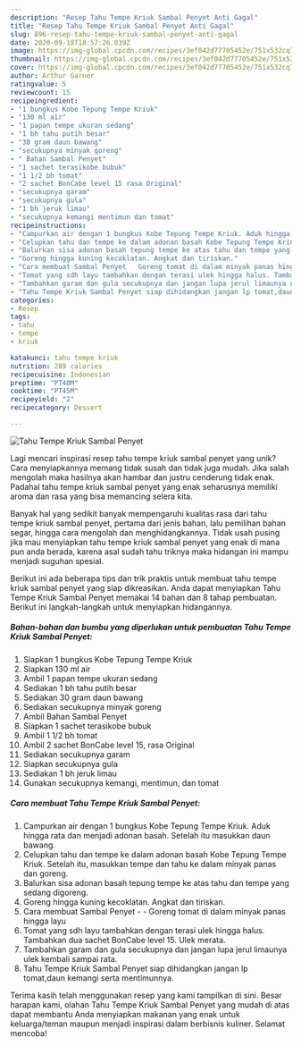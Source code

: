 ```yaml
---
description: "Resep Tahu Tempe Kriuk Sambal Penyet Anti Gagal"
title: "Resep Tahu Tempe Kriuk Sambal Penyet Anti Gagal"
slug: 896-resep-tahu-tempe-kriuk-sambal-penyet-anti-gagal
date: 2020-09-18T18:57:26.039Z
image: https://img-global.cpcdn.com/recipes/3ef042d77705452e/751x532cq70/tahu-tempe-kriuk-sambal-penyet-foto-resep-utama.jpg
thumbnail: https://img-global.cpcdn.com/recipes/3ef042d77705452e/751x532cq70/tahu-tempe-kriuk-sambal-penyet-foto-resep-utama.jpg
cover: https://img-global.cpcdn.com/recipes/3ef042d77705452e/751x532cq70/tahu-tempe-kriuk-sambal-penyet-foto-resep-utama.jpg
author: Arthur Garner
ratingvalue: 5
reviewcount: 15
recipeingredient:
- "1 bungkus Kobe Tepung Tempe Kriuk"
- "130 ml air"
- "1 papan tempe ukuran sedang"
- "1 bh tahu putih besar"
- "30 gram daun bawang"
- "secukupnya minyak goreng"
- " Bahan Sambal Penyet"
- "1 sachet terasikobe bubuk"
- "1 1/2 bh tomat"
- "2 sachet BonCabe level 15 rasa Original"
- "secukupnya garam"
- "secukupnya gula"
- "1 bh jeruk limau"
- "secukupnya kemangi mentimun dan tomat"
recipeinstructions:
- "Campurkan air dengan 1 bungkus Kobe Tepung Tempe Kriuk. Aduk hingga rata dan menjadi adonan basah. Setelah itu masukkan daun bawang."
- "Celupkan tahu dan tempe ke dalam adonan basah Kobe Tepung Tempe Kriuk. Setelah itu, masukkan tempe dan tahu ke dalam minyak panas dan goreng."
- "Balurkan sisa adonan basah tepung tempe ke atas tahu dan tempe yang sedang digoreng."
- "Goreng hingga kuning kecoklatan. Angkat dan tiriskan."
- "Cara membuat Sambal Penyet   Goreng tomat di dalam minyak panas hingga layu"
- "Tomat yang sdh layu tambahkan dengan terasi ulek hingga halus. Tambahkan dua sachet BonCabe level 15. Ulek merata."
- "Tambahkan garam dan gula secukupnya dan jangan lupa jerul limaunya ulek kembali sampai rata."
- "Tahu Tempe Kriuk Sambal Penyet siap dihidangkan jangan lp tomat,daun kemangi serta mentimunnya."
categories:
- Resep
tags:
- tahu
- tempe
- kriuk

katakunci: tahu tempe kriuk 
nutrition: 289 calories
recipecuisine: Indonesian
preptime: "PT40M"
cooktime: "PT45M"
recipeyield: "2"
recipecategory: Dessert

---
```



![Tahu Tempe Kriuk Sambal Penyet](https://img-global.cpcdn.com/recipes/3ef042d77705452e/751x532cq70/tahu-tempe-kriuk-sambal-penyet-foto-resep-utama.jpg)

Lagi mencari inspirasi resep tahu tempe kriuk sambal penyet yang unik? Cara menyiapkannya memang tidak susah dan tidak juga mudah. Jika salah mengolah maka hasilnya akan hambar dan justru cenderung tidak enak. Padahal tahu tempe kriuk sambal penyet yang enak seharusnya memiliki aroma dan rasa yang bisa memancing selera kita.

Banyak hal yang sedikit banyak mempengaruhi kualitas rasa dari tahu tempe kriuk sambal penyet, pertama dari jenis bahan, lalu pemilihan bahan segar, hingga cara mengolah dan menghidangkannya. Tidak usah pusing jika mau menyiapkan tahu tempe kriuk sambal penyet yang enak di mana pun anda berada, karena asal sudah tahu triknya maka hidangan ini mampu menjadi suguhan spesial.




Berikut ini ada beberapa tips dan trik praktis untuk membuat tahu tempe kriuk sambal penyet yang siap dikreasikan. Anda dapat menyiapkan Tahu Tempe Kriuk Sambal Penyet memakai 14 bahan dan 8 tahap pembuatan. Berikut ini langkah-langkah untuk menyiapkan hidangannya.

<!--inarticleads1-->

##### Bahan-bahan dan bumbu yang diperlukan untuk pembuatan Tahu Tempe Kriuk Sambal Penyet:

1. Siapkan 1 bungkus Kobe Tepung Tempe Kriuk
1. Siapkan 130 ml air
1. Ambil 1 papan tempe ukuran sedang
1. Sediakan 1 bh tahu putih besar
1. Sediakan 30 gram daun bawang
1. Sediakan secukupnya minyak goreng
1. Ambil  Bahan Sambal Penyet
1. Siapkan 1 sachet terasikobe bubuk
1. Ambil 1 1/2 bh tomat
1. Ambil 2 sachet BonCabe level 15, rasa Original
1. Sediakan secukupnya garam
1. Siapkan secukupnya gula
1. Sediakan 1 bh jeruk limau
1. Gunakan secukupnya kemangi, mentimun, dan tomat




<!--inarticleads2-->

##### Cara membuat Tahu Tempe Kriuk Sambal Penyet:

1. Campurkan air dengan 1 bungkus Kobe Tepung Tempe Kriuk. Aduk hingga rata dan menjadi adonan basah. Setelah itu masukkan daun bawang.
1. Celupkan tahu dan tempe ke dalam adonan basah Kobe Tepung Tempe Kriuk. Setelah itu, masukkan tempe dan tahu ke dalam minyak panas dan goreng.
1. Balurkan sisa adonan basah tepung tempe ke atas tahu dan tempe yang sedang digoreng.
1. Goreng hingga kuning kecoklatan. Angkat dan tiriskan.
1. Cara membuat Sambal Penyet -  -  Goreng tomat di dalam minyak panas hingga layu
1. Tomat yang sdh layu tambahkan dengan terasi ulek hingga halus. Tambahkan dua sachet BonCabe level 15. Ulek merata.
1. Tambahkan garam dan gula secukupnya dan jangan lupa jerul limaunya ulek kembali sampai rata.
1. Tahu Tempe Kriuk Sambal Penyet siap dihidangkan jangan lp tomat,daun kemangi serta mentimunnya.




Terima kasih telah menggunakan resep yang kami tampilkan di sini. Besar harapan kami, olahan Tahu Tempe Kriuk Sambal Penyet yang mudah di atas dapat membantu Anda menyiapkan makanan yang enak untuk keluarga/teman maupun menjadi inspirasi dalam berbisnis kuliner. Selamat mencoba!
